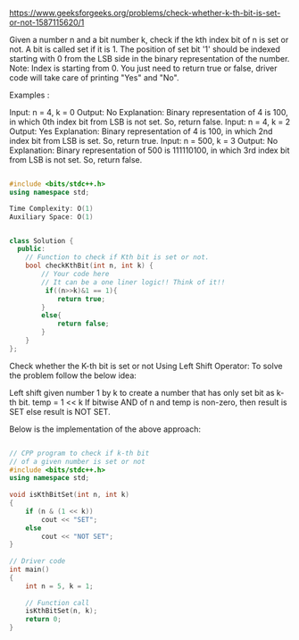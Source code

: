 https://www.geeksforgeeks.org/problems/check-whether-k-th-bit-is-set-or-not-1587115620/1

Given a number n and a bit number k, check if the kth index bit of n is set or not. A bit is called set if it is 1. The position of set bit '1' should be indexed starting with 0 from the LSB side in the binary representation of the number.
Note: Index is starting from 0. You just need to return true or false, driver code will take care of printing "Yes" and "No".

Examples : 

Input: n = 4, k = 0
Output: No
Explanation: Binary representation of 4 is 100, in which 0th index bit from LSB is not set. So, return false.
Input: n = 4, k = 2
Output: Yes
Explanation: Binary representation of 4 is 100, in which 2nd index bit from LSB is set. So, return true.
Input: n = 500, k = 3
Output: No
Explanation: Binary representation of 500 is 111110100, in which 3rd index bit from LSB is not set. So, return false.



```cpp

#include <bits/stdc++.h>
using namespace std;

Time Complexity: O(1)
Auxiliary Space: O(1)


class Solution {
  public:
    // Function to check if Kth bit is set or not.
    bool checkKthBit(int n, int k) {
        // Your code here
        // It can be a one liner logic!! Think of it!!
         if((n>>k)&1 == 1){
            return true;
        }
        else{
            return false;
        }
    }
};

```
Check whether the K-th bit is set or not Using Left Shift Operator:
To solve the problem follow the below idea:


Left shift given number 1 by k to create a number that has only set bit as k-th bit.
temp = 1 << k
If bitwise AND of n and temp is non-zero, then result is SET else result is NOT SET.

Below is the implementation of the above approach:


```cpp

// CPP program to check if k-th bit
// of a given number is set or not
#include <bits/stdc++.h>
using namespace std;
 
void isKthBitSet(int n, int k)
{
    if (n & (1 << k))
        cout << "SET";
    else
        cout << "NOT SET";
}
 
// Driver code
int main()
{
    int n = 5, k = 1;
 
    // Function call
    isKthBitSet(n, k);
    return 0;
}

```
